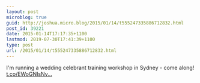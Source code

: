 ```yaml
---
layout: post
microblog: true
guid: http://joshua.micro.blog/2015/01/14/t555247335886712832.html
post_id: 39221
date: 2015-01-14T17:17:35+1100
lastmod: 2019-07-30T17:41:39+1100
type: post
url: /2015/01/14/t555247335886712832.html
---
```

I'm running a wedding celebrant training workshop in Sydney - come along! [t.co/EWoGNIsNv...](http://t.co/EWoGNIsNvA)
